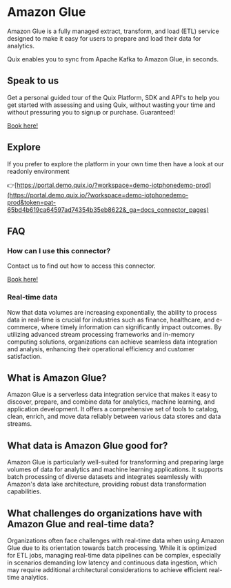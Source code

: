 <!--[tech-name]-->
# Amazon Glue

<!--[blurb-about-tech]-->
Amazon Glue is a fully managed extract, transform, and load (ETL) service designed to make it easy for users to prepare and load their data for analytics.

Quix enables you to sync from Apache Kafka <span id="to_or_from">to</span> <span id="techname">Amazon Glue</span>, in seconds.

## Speak to us

Get a personal guided tour of the Quix Platform, SDK and API's to help you get started with assessing and using Quix, without wasting your time and without pressuring you to signup or purchase. Guaranteed!

[Book here!](https://quix.io/book-a-demo)


## Explore

If you prefer to explore the platform in your own time then have a look at our readonly environment

👉[https://portal.demo.quix.io/?workspace=demo-iotphonedemo-prod](https://portal.demo.quix.io/?workspace=demo-iotphonedemo-prod&token=pat-65bd4b619ca64597ad74354b35eb8622&_ga=docs_connector_pages)


## FAQ 

### How can I use this connector?

Contact us to find out how to access this connector.

[Book here!](https://quix.io/book-a-demo)

### Real-time data

Now that data volumes are increasing exponentially, the ability to process data in real-time is crucial for industries such as finance, healthcare, and e-commerce, where timely information can significantly impact outcomes. By utilizing advanced stream processing frameworks and in-memory computing solutions, organizations can achieve seamless data integration and analysis, enhancing their operational efficiency and customer satisfaction.

## What is <span id="techname">Amazon Glue</span>?

<!--[tech-seo-text]-->
Amazon Glue is a serverless data integration service that makes it easy to discover, prepare, and combine data for analytics, machine learning, and application development. It offers a comprehensive set of tools to catalog, clean, enrich, and move data reliably between various data stores and data streams.

## What data is <span id="techname">Amazon Glue</span> good for?

<!--[tech-data-seo-text]-->
Amazon Glue is particularly well-suited for transforming and preparing large volumes of data for analytics and machine learning applications. It supports batch processing of diverse datasets and integrates seamlessly with Amazon's data lake architecture, providing robust data transformation capabilities.

## What challenges do organizations have with <span id="techname">Amazon Glue</span> and real-time data?

<!--[tech-challenges-seo-text]-->
Organizations often face challenges with real-time data when using Amazon Glue due to its orientation towards batch processing. While it is optimized for ETL jobs, managing real-time data pipelines can be complex, especially in scenarios demanding low latency and continuous data ingestion, which may require additional architectural considerations to achieve efficient real-time analytics.